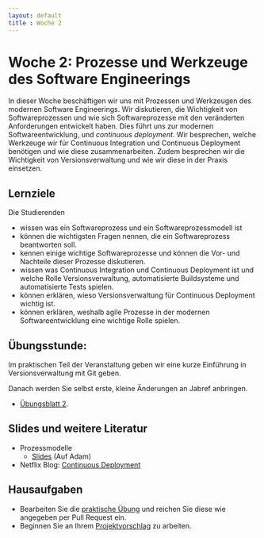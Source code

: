 ```yaml
---
layout: default
title : Woche 2
---
```



# Woche 2: Prozesse und Werkzeuge des Software Engineerings

In dieser Woche beschäftigen wir uns mit Prozessen und Werkzeugen des modernen Software Engineerings. 
Wir diskutieren, die Wichtigkeit von Softwareprozessen und wie sich Softwareprozesse mit den 
veränderten Anforderungen entwickelt haben. Dies führt uns zur modernen Softwareentwicklung, und 
*continuous deployment*. Wir besprechen, welche Werkzeuge wir für Continuous Integration und Continuous Deployment benötigen und wie diese zusammenarbeiten. Zudem besprechen wir die Wichtigkeit von Versionsverwaltung und wie wir diese in der Praxis einsetzen. 

## Lernziele 

Die Studierenden

* wissen was ein Softwareprozess und ein Softwareprozessmodell ist
* können die wichtigsten Fragen nennen, die ein Softwareprozess beantworten soll.
* kennen einige wichtige Softwareprozesse und können die Vor- und Nachteile dieser Prozesse diskutieren.
* wissen was Continuous Integration und Continuous Deployment ist und welche Rolle Versionsverwaltung, automatisierte Buildsysteme und automatisierte Tests spielen.
* können erklären, wieso Versionsverwaltung für Continuous Deployment wichtig ist.
* können erklären, weshalb agile Prozesse in der modernen Softwareentwicklung eine wichtige Rolle spielen.


## Übungsstunde:

 Im praktischen Teil der Veranstaltung geben wir eine kurze Einführung in Versionsverwaltung mit Git geben. 

Danach werden Sie selbst erste, kleine Änderungen an Jabref anbringen. 

* [Übungsblatt 2](../exercises/first-changes). 



## Slides und weitere Literatur

* Prozessmodelle
    * [Slides](https://adam.unibas.ch/go/fold/2078422) (Auf Adam)
* Netflix Blog: [Continuous Deployment](https://netflixtechblog.com/deploying-the-netflix-api-79b6176cc3f0)

## Hausaufgaben

* Bearbeiten Sie die [praktische Übung](../exercises/first-changes) und reichen Sie diese wie angegeben per Pull Request ein. 
* Beginnen Sie an Ihrem [Projektvorschlag](../project/projektvorschlag) zu arbeiten.

